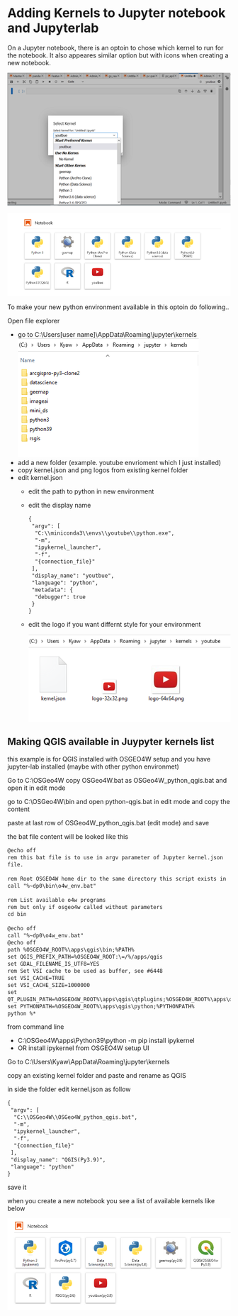 # Adding Kernels to Jupyter notebook and Jupyterlab
On a Jupyter notebook, there is an optoin to chose which kernel to run for the notebook. It also appeares similar option but with icons when creating a new notebook.

<img src="images\kernel_selection1.png"></img>

<img src="images\kernel_selection2.png"></img>

To make your new python environment available in this optoin do following..

Open file explorer
 - go to C:\Users\[user name]\AppData\Roaming\jupyter\kernels\
 <img src="images\kernel_folders.png"></img>
 - add a new folder (example. youtube envrioment which I just installed)
 - copy kernel.json and png logos from existing kernel folder
 - edit kernel.json
   - edit the path to python in new environment
   - edit the display name
     ```
     {
      "argv": [
       "C:\\miniconda3\\envs\\youtube\\python.exe",
       "-m",
       "ipykernel_launcher",
       "-f",
       "{connection_file}"
      ],
      "display_name": "youtbue",
      "language": "python",
      "metadata": {
       "debugger": true
      }
     }
     ```
   - edit the logo if you want differnt style for your environment  
   
     <img src="images\kernel_folder.png"></img>


## Making QGIS available in Juypyter kernels list
this example is for QGIS installed with OSGEO4W setup and you have jupyter-lab installed (maybe with other python environmet)

Go to C:\OSGeo4W
copy OSGeo4W.bat as OSGeo4W_python_qgis.bat and open it in edit mode

go to C:\OSGeo4W\bin and open python-qgis.bat in edit mode and copy the content

paste at last row of OSGeo4W_python_qgis.bat (edit mode) and save

the bat file content will be looked like this
```
@echo off
rem this bat file is to use in argv parameter of Jupyter kernel.json file.

rem Root OSGEO4W home dir to the same directory this script exists in
call "%~dp0\bin\o4w_env.bat"

rem List available o4w programs
rem but only if osgeo4w called without parameters
cd bin

@echo off
call "%~dp0\o4w_env.bat"
@echo off
path %OSGEO4W_ROOT%\apps\qgis\bin;%PATH%
set QGIS_PREFIX_PATH=%OSGEO4W_ROOT:\=/%/apps/qgis
set GDAL_FILENAME_IS_UTF8=YES
rem Set VSI cache to be used as buffer, see #6448
set VSI_CACHE=TRUE
set VSI_CACHE_SIZE=1000000
set QT_PLUGIN_PATH=%OSGEO4W_ROOT%\apps\qgis\qtplugins;%OSGEO4W_ROOT%\apps\qt5\plugins
set PYTHONPATH=%OSGEO4W_ROOT%\apps\qgis\python;%PYTHONPATH%
python %*
```

from command line
 - C:\OSGeo4W\apps\Python39\python -m pip install ipykernel
 - OR install ipykernel from OSGEO4W setup UI

Go to C:\Users\Kyaw\AppData\Roaming\jupyter\kernels

copy an existing kernel folder and paste and rename as QGIS

in side the folder edit kernel.json as follow
```
{
 "argv": [
  "C:\\OSGeo4W\\OSGeo4W_python_qgis.bat",
  "-m",
  "ipykernel_launcher",
  "-f",
  "{connection_file}"
 ],
 "display_name": "QGIS(Py3.9)",
 "language": "python"
}
```
save it

when you create a new notebook you see a list of available kernels like below

 <img src="images\kernel_selection3.png"></img>
